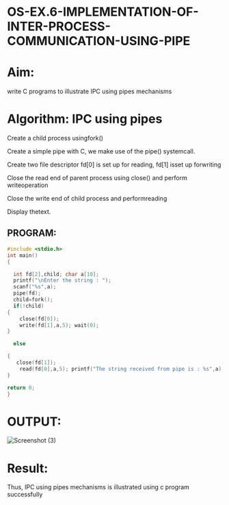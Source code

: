 # OS-EX.6-IMPLEMENTATION-OF-INTER-PROCESS-COMMUNICATION-USING-PIPE
# Aim:
write C programs to illustrate IPC using pipes mechanisms

# Algorithm: IPC using pipes

Create a child process usingfork()

Create a simple pipe with C, we make use of the pipe() systemcall.

Create two file descriptor fd[0] is set up for reading, fd[1] isset up forwriting

Close the read end of parent process using close() and perform writeoperation

Close the write end of child process and performreading

Display thetext.

## PROGRAM:
```C
#include <stdio.h>
int main()
{

  int fd[2],child; char a[10];
  printf("\nEnter the string : ");
  scanf("%s",a);
  pipe(fd);
  child=fork();
  if(!child)
{
    close(fd[0]);
    write(fd[1],a,5); wait(0);
}

  else

{
   close(fd[1]);
    read(fd[0],a,5); printf("The string received from pipe is : %s",a);
}

return 0;
}
```


# OUTPUT:
![Screenshot (3)](https://github.com/Rajkiran276/OS-EX.6-IMPLEMENTATION-OF-INTER-PROCESS-COMMUNICATION-USING-PIPE/assets/147471453/96cb319a-9dd0-4dfb-afdf-7cfb3c66924b)

# Result:
Thus, IPC using pipes mechanisms is illustrated using c program successfully
